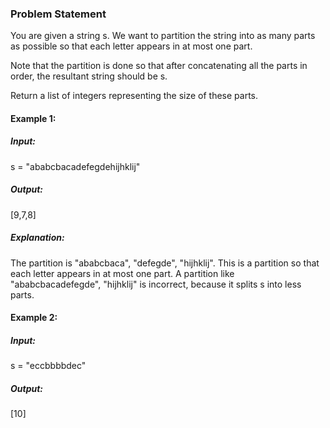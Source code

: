 ### Problem Statement

You are given a string s. We want to partition the string into as many parts as possible so that each letter appears in at most one part.

Note that the partition is done so that after concatenating all the parts in order, the resultant string should be s.

Return a list of integers representing the size of these parts.

#### Example 1:

##### Input: 
s = "ababcbacadefegdehijhklij"
#####  Output: 
[9,7,8]
#####  Explanation: 
The partition is "ababcbaca", "defegde", "hijhklij".
This is a partition so that each letter appears in at most one part.
A partition like "ababcbacadefegde", "hijhklij" is incorrect, because it splits s into less parts.


#### Example 2:

##### Input: 
s = "eccbbbbdec"
#####  Output: 
[10]